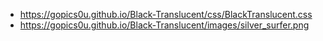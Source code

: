 - https://gopics0u.github.io/Black-Translucent/css/BlackTranslucent.css
- https://gopics0u.github.io/Black-Translucent/images/silver_surfer.png

